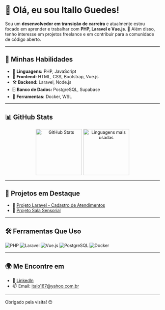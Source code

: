 # 👋 Olá, eu sou Itallo Guedes!

Sou um **desenvolvedor em transição de carreira** e atualmente estou focado em aprender e trabalhar com **PHP, Laravel e Vue.js**. 🎯 Além disso, tenho interesse em projetos freelance e em contribuir para a comunidade de código aberto.

---

## 🌟 Minhas Habilidades

- 🚀 **Linguagens:** PHP, JavaScript
- 🎨 **Frontend:** HTML, CSS, Bootstrap, Vue.js
- 🛠️ **Backend:** Laravel, Node.js
- 🗄️ **Banco de Dados:** PostgreSQL, Supabase
- 🐳 **Ferramentas:** Docker, WSL

---

## 📊 GitHub Stats

<div align="center">
  <img src="https://github-readme-stats.vercel.app/api?username=ItalloGuedes&show_icons=true&theme=radical" alt="GitHub Stats" height="150px" />
  <img src="https://github-readme-stats.vercel.app/api/top-langs/?username=ItalloGuedes&layout=compact&theme=radical" alt="Linguagens mais usadas" height="150px" />
</div>

---

## 🚀 Projetos em Destaque

- 🔗 [Projeto Laravel - Cadastro de Atendimentos](https://github.com/ItalloGuedes/cadastro-atendimentos)
- 🔗 [Projeto Sala Sensorial](https://github.com/ItalloGuedes/sala-sensorial)

---

## 🛠️ Ferramentas Que Uso

![PHP](https://img.shields.io/badge/PHP-777BB4?style=for-the-badge&logo=php&logoColor=white)
![Laravel](https://img.shields.io/badge/Laravel-FF2D20?style=for-the-badge&logo=laravel&logoColor=white)
![Vue.js](https://img.shields.io/badge/Vue.js-35495E?style=for-the-badge&logo=vue.js&logoColor=4FC08D)
![PostgreSQL](https://img.shields.io/badge/PostgreSQL-336791?style=for-the-badge&logo=postgresql&logoColor=white)
![Docker](https://img.shields.io/badge/Docker-2496ED?style=for-the-badge&logo=docker&logoColor=white)

---

## 🌍 Me Encontre em

- 💼 [LinkedIn](https://www.linkedin.com/in/italloguedes)
- 📫 Email: [italo167@yahoo.com.br](mailto:italo167@yahoo.com.br)

---

Obrigado pela visita! 😊
